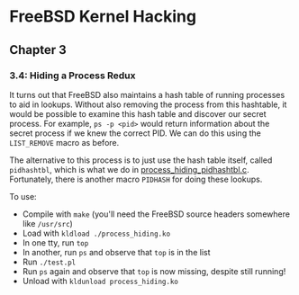 # FreeBSD Kernel Hacking

## Chapter 3

### 3.4: Hiding a Process Redux

It turns out that FreeBSD also maintains a hash table of running processes to aid in lookups. Without also removing the process from this hashtable, it would be possible to examine this hash table and discover our secret process. For example, `ps -p <pid>` would return information about the secret process if we knew the correct PID. We can do this using the `LIST_REMOVE` macro as before.

The alternative to this process is to just use the hash table itself, called `pidhashtbl`, which is what we do in [process_hiding_pidhashtbl.c](./process_hiding_pidhashtbl.c). Fortunately, there is another macro `PIDHASH` for doing these lookups.

To use:
* Compile with `make` (you'll need the FreeBSD source headers somewhere like `/usr/src`)
* Load with `kldload ./process_hiding.ko`
* In one tty, run `top`
* In another, run `ps` and observe that `top` is in the list
* Run `./test.pl`
* Run `ps` again and observe that `top` is now missing, despite still running!
* Unload with `kldunload process_hiding.ko`
